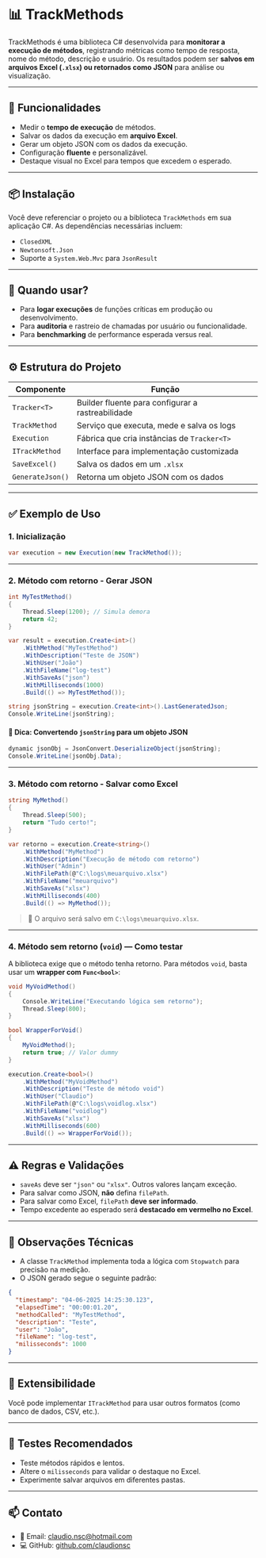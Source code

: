 # 📊 TrackMethods

TrackMethods é uma biblioteca C# desenvolvida para **monitorar a execução de métodos**, registrando métricas como tempo de resposta, nome do método, descrição e usuário. Os resultados podem ser **salvos em arquivos Excel (`.xlsx`) ou retornados como JSON** para análise ou visualização.

---

## 🚀 Funcionalidades

- Medir o **tempo de execução** de métodos.
- Salvar os dados da execução em **arquivo Excel**.
- Gerar um objeto JSON com os dados da execução.
- Configuração **fluente** e personalizável.
- Destaque visual no Excel para tempos que excedem o esperado.

---

## 📦 Instalação

Você deve referenciar o projeto ou a biblioteca `TrackMethods` em sua aplicação C#. As dependências necessárias incluem:

- `ClosedXML`
- `Newtonsoft.Json`
- Suporte a `System.Web.Mvc` para `JsonResult`

---

## 🧠 Quando usar?

- Para **logar execuções** de funções críticas em produção ou desenvolvimento.
- Para **auditoria** e rastreio de chamadas por usuário ou funcionalidade.
- Para **benchmarking** de performance esperada versus real.

---

## ⚙️ Estrutura do Projeto

| Componente | Função |
|-----------|--------|
| `Tracker<T>` | Builder fluente para configurar a rastreabilidade |
| `TrackMethod` | Serviço que executa, mede e salva os logs |
| `Execution` | Fábrica que cria instâncias de `Tracker<T>` |
| `ITrackMethod` | Interface para implementação customizada |
| `SaveExcel()` | Salva os dados em um `.xlsx` |
| `GenerateJson()` | Retorna um objeto JSON com os dados |

---

## ✅ Exemplo de Uso

### 1. Inicialização

```csharp
var execution = new Execution(new TrackMethod());
```

---

### 2. Método com retorno - Gerar JSON

```csharp
int MyTestMethod()
{
    Thread.Sleep(1200); // Simula demora
    return 42;
}

var result = execution.Create<int>()
    .WithMethod("MyTestMethod")
    .WithDescription("Teste de JSON")
    .WithUser("João")
    .WithFileName("log-test")
    .WithSaveAs("json")
    .WithMilliseconds(1000)
    .Build(() => MyTestMethod());

string jsonString = execution.Create<int>().LastGeneratedJson;
Console.WriteLine(jsonString);
```

#### 🔄 Dica: Convertendo `jsonString` para um objeto JSON

```csharp
dynamic jsonObj = JsonConvert.DeserializeObject(jsonString);
Console.WriteLine(jsonObj.Data);
```

---

### 3. Método com retorno - Salvar como Excel

```csharp
string MyMethod()
{
    Thread.Sleep(500);
    return "Tudo certo!";
}

var retorno = execution.Create<string>()
    .WithMethod("MyMethod")
    .WithDescription("Execução de método com retorno")
    .WithUser("Admin")
    .WithFilePath(@"C:\logs\meuarquivo.xlsx")
    .WithFileName("meuarquivo")
    .WithSaveAs("xlsx")
    .WithMilliseconds(400)
    .Build(() => MyMethod());
```

> 💾 O arquivo será salvo em `C:\logs\meuarquivo.xlsx`.

---

### 4. Método sem retorno (`void`) — Como testar

A biblioteca exige que o método tenha retorno. Para métodos `void`, basta usar um **wrapper com `Func<bool>`**:

```csharp
void MyVoidMethod()
{
    Console.WriteLine("Executando lógica sem retorno");
    Thread.Sleep(800);
}

bool WrapperForVoid()
{
    MyVoidMethod();
    return true; // Valor dummy
}

execution.Create<bool>()
    .WithMethod("MyVoidMethod")
    .WithDescription("Teste de método void")
    .WithUser("Claudio")
    .WithFilePath(@"C:\logs\voidlog.xlsx")
    .WithFileName("voidlog")
    .WithSaveAs("xlsx")
    .WithMilliseconds(600)
    .Build(() => WrapperForVoid());
```

---

## ⚠️ Regras e Validações

- `saveAs` deve ser `"json"` ou `"xlsx"`. Outros valores lançam exceção.
- Para salvar como JSON, **não** defina `filePath`.
- Para salvar como Excel, `filePath` **deve ser informado**.
- Tempo excedente ao esperado será **destacado em vermelho no Excel**.

---

## 📌 Observações Técnicas

- A classe `TrackMethod` implementa toda a lógica com `Stopwatch` para precisão na medição.
- O JSON gerado segue o seguinte padrão:

```json
{
  "timestamp": "04-06-2025 14:25:30.123",
  "elapsedTime": "00:00:01.20",
  "methodCalled": "MyTestMethod",
  "description": "Teste",
  "user": "João",
  "fileName": "log-test",
  "milisseconds": 1000
}
```

---

## 🔧 Extensibilidade

Você pode implementar `ITrackMethod` para usar outros formatos (como banco de dados, CSV, etc.).

---

## 🧪 Testes Recomendados

- Teste métodos rápidos e lentos.
- Altere o `milisseconds` para validar o destaque no Excel.
- Experimente salvar arquivos em diferentes pastas.

---

## 📫 Contato

- 📧 Email: [claudio.nsc@hotmail.com](mailto:claudio.nsc@hotmail.com)
- 💻 GitHub: [github.com/claudionsc](https://github.com/claudionsc)